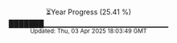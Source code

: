 <p align="center">
⏳Year Progress (25.41 %)<br>
███████▁▁▁▁▁▁▁▁▁▁▁▁▁▁▁▁▁▁▁▁▁▁▁ <br>
<sub>Updated: Thu, 03 Apr 2025 18:03:49 GMT</sub>
</p>


